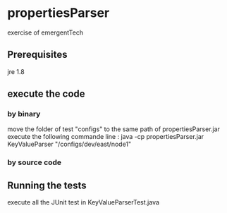 # propertiesParser

exercise of emergentTech

## Prerequisites
jre 1.8

## execute the code
### by binary
move the folder of test "configs" to the same path of propertiesParser.jar
execute the following commande line :
java -cp propertiesParser.jar KeyValueParser "/configs/dev/east/node1"

### by source code

## Running the tests

execute all the JUnit test in KeyValueParserTest.java
